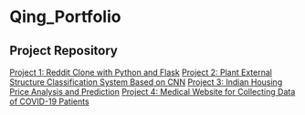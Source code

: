 # Qing_Portfolio

## Project Repository

[Project 1: Reddit Clone with Python and Flask](https://github.com/loliamserious/FlaskReddit)
[Project 2: Plant External Structure Classification System Based on CNN](https://github.com/loliamserious/ML-project)
[Project 3: Indian Housing Price Analysis and Prediction](https://github.com/loliamserious/SOEN6111-BIG-DATA)
[Project 4: Medical Website for Collecting Data of COVID-19 Patients](https://github.com/loliamserious/SOEN6841)
